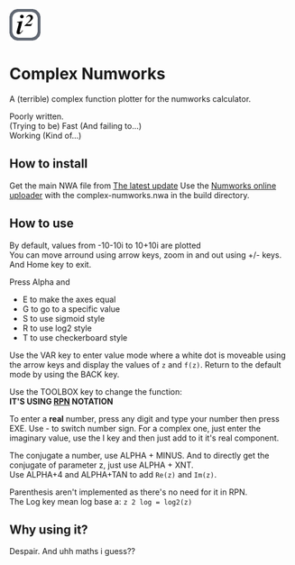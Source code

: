 ![App icon](/src/icon.png "App icon")

# Complex Numworks
A (terrible) complex function plotter for the numworks calculator.

Poorly written.  
(Trying to be) Fast (And failing to...)  
Working (Kind of...)

## How to install
Get the main NWA file from [The latest update](https://github.com/Adi-df/complex-numworks/releases/latest)
Use the [Numworks online uploader](https://my.numworks.com/apps) with the complex-numworks.nwa in the build directory.

## How to use
By default, values from -10-10i to 10+10i are plotted  
You can move arround using arrow keys, zoom in and out using +/- keys.  
And Home key to exit.  

Press Alpha and
 - E to make the axes equal
 - G to go to a specific value
 - S to use sigmoid style
 - R to use log2 style
 - T to use checkerboard style

Use the VAR key to enter value mode where a white dot is moveable using the arrow keys and display the values of `z` and `f(z)`.
Return to the default mode by using the BACK key.

Use the TOOLBOX key to change the function:  
**IT'S USING [RPN](https://en.wikipedia.org/wiki/Reverse_Polish_notation) NOTATION**

To enter a **real** number, press any digit and type your number then press EXE. Use - to switch number sign.
For a complex one, just enter the imaginary value, use the I key and then just add to it it's real component.

The conjugate a number, use ALPHA + MINUS. And to directly get the conjugate of parameter z, just use ALPHA + XNT.  
Use ALPHA+4 and ALPHA+TAN to add `Re(z)` and `Im(z)`.

Parenthesis aren't implemented as there's no need for it in RPN.\
The Log key mean log base a:
`z 2 log = log2(z)`

## Why using it?
Despair.
And uhh maths i guess??
